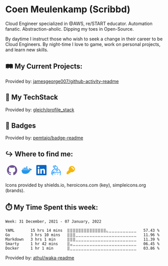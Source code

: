 # Coen Meulenkamp (Scribbd)

Cloud Engineer specialized in @AWS, re/START educator. Automation fanatic. Abstraction-aholic. Dipping my toes in Open-Source.

By daytime I instruct those who wish to seek a change in their career to be Cloud Engineers. By night-time I love to game, work on personal projects, and learn new skills.

## 🛤️ My Current Projects:
<!--START_SECTION:activity-->
<!--END_SECTION:activity-->

Provided by: [jamesgeorge007/github-activity-readme](https://github.com/jamesgeorge007/github-activity-readme)

## 🥞 My TechStack
<!-- START OF PROFILE STACK, DO NOT REMOVE -->
<!-- END OF PROFILE STACK, DO NOT REMOVE -->

Provided by: [gleich/profile_stack](https://github.com/gleich/profile_stack)

## 📛 Badges
<!--START_SECTION:badges-->
<!--END_SECTION:badges-->

Provided by: [pemtajo/badge-readme](https://github.com/pemtajo/badge-readme)

## ↪️ Where to find me:
<html>
<style>svg { width:32px; padding:5px}</style>
<a href="https://github.com/Scribbd"><svg role="img" viewBox="0 0 24 24" xmlns="http://www.w3.org/2000/svg"><title>GitHub</title><path fill="#6e5494" d="M12 .297c-6.63 0-12 5.373-12 12 0 5.303 3.438 9.8 8.205 11.385.6.113.82-.258.82-.577 0-.285-.01-1.04-.015-2.04-3.338.724-4.042-1.61-4.042-1.61C4.422 18.07 3.633 17.7 3.633 17.7c-1.087-.744.084-.729.084-.729 1.205.084 1.838 1.236 1.838 1.236 1.07 1.835 2.809 1.305 3.495.998.108-.776.417-1.305.76-1.605-2.665-.3-5.466-1.332-5.466-5.93 0-1.31.465-2.38 1.235-3.22-.135-.303-.54-1.523.105-3.176 0 0 1.005-.322 3.3 1.23.96-.267 1.98-.399 3-.405 1.02.006 2.04.138 3 .405 2.28-1.552 3.285-1.23 3.285-1.23.645 1.653.24 2.873.12 3.176.765.84 1.23 1.91 1.23 3.22 0 4.61-2.805 5.625-5.475 5.92.42.36.81 1.096.81 2.22 0 1.606-.015 2.896-.015 3.286 0 .315.21.69.825.57C20.565 22.092 24 17.592 24 12.297c0-6.627-5.373-12-12-12"/></svg></a>
<a href="https://hub.docker.com/u/scribbd"><svg role="img" viewBox="0 0 24 24" xmlns="http://www.w3.org/2000/svg"><title>Docker</title><path fill="#2496ED" d="M13.983 11.078h2.119a.186.186 0 00.186-.185V9.006a.186.186 0 00-.186-.186h-2.119a.185.185 0 00-.185.185v1.888c0 .102.083.185.185.185m-2.954-5.43h2.118a.186.186 0 00.186-.186V3.574a.186.186 0 00-.186-.185h-2.118a.185.185 0 00-.185.185v1.888c0 .102.082.185.185.185m0 2.716h2.118a.187.187 0 00.186-.186V6.29a.186.186 0 00-.186-.185h-2.118a.185.185 0 00-.185.185v1.887c0 .102.082.185.185.186m-2.93 0h2.12a.186.186 0 00.184-.186V6.29a.185.185 0 00-.185-.185H8.1a.185.185 0 00-.185.185v1.887c0 .102.083.185.185.186m-2.964 0h2.119a.186.186 0 00.185-.186V6.29a.185.185 0 00-.185-.185H5.136a.186.186 0 00-.186.185v1.887c0 .102.084.185.186.186m5.893 2.715h2.118a.186.186 0 00.186-.185V9.006a.186.186 0 00-.186-.186h-2.118a.185.185 0 00-.185.185v1.888c0 .102.082.185.185.185m-2.93 0h2.12a.185.185 0 00.184-.185V9.006a.185.185 0 00-.184-.186h-2.12a.185.185 0 00-.184.185v1.888c0 .102.083.185.185.185m-2.964 0h2.119a.185.185 0 00.185-.185V9.006a.185.185 0 00-.184-.186h-2.12a.186.186 0 00-.186.186v1.887c0 .102.084.185.186.185m-2.92 0h2.12a.185.185 0 00.184-.185V9.006a.185.185 0 00-.184-.186h-2.12a.185.185 0 00-.184.185v1.888c0 .102.082.185.185.185M23.763 9.89c-.065-.051-.672-.51-1.954-.51-.338.001-.676.03-1.01.087-.248-1.7-1.653-2.53-1.716-2.566l-.344-.199-.226.327c-.284.438-.49.922-.612 1.43-.23.97-.09 1.882.403 2.661-.595.332-1.55.413-1.744.42H.751a.751.751 0 00-.75.748 11.376 11.376 0 00.692 4.062c.545 1.428 1.355 2.48 2.41 3.124 1.18.723 3.1 1.137 5.275 1.137.983.003 1.963-.086 2.93-.266a12.248 12.248 0 003.823-1.389c.98-.567 1.86-1.288 2.61-2.136 1.252-1.418 1.998-2.997 2.553-4.4h.221c1.372 0 2.215-.549 2.68-1.009.309-.293.55-.65.707-1.046l.098-.288Z"/></svg></a>
<a href="https://www.linkedin.com/in/coen-meulenkamp-88767031/"><svg role="img" viewBox="0 0 24 24" xmlns="http://www.w3.org/2000/svg"><title>LinkedIn</title><path fill="#0A66C2" d="M20.447 20.452h-3.554v-5.569c0-1.328-.027-3.037-1.852-3.037-1.853 0-2.136 1.445-2.136 2.939v5.667H9.351V9h3.414v1.561h.046c.477-.9 1.637-1.85 3.37-1.85 3.601 0 4.267 2.37 4.267 5.455v6.286zM5.337 7.433c-1.144 0-2.063-.926-2.063-2.065 0-1.138.92-2.063 2.063-2.063 1.14 0 2.064.925 2.064 2.063 0 1.139-.925 2.065-2.064 2.065zm1.782 13.019H3.555V9h3.564v11.452zM22.225 0H1.771C.792 0 0 .774 0 1.729v20.542C0 23.227.792 24 1.771 24h20.451C23.2 24 24 23.227 24 22.271V1.729C24 .774 23.2 0 22.222 0h.003z"/></svg></a>
<a href="https://keybase.io/scribbd"><svg role="img" viewBox="0 0 24 24" xmlns="http://www.w3.org/2000/svg"><title>Keybase</title><path fill="#33A0FF" d="M10.445 21.372a.953.953 0 1 1-.955-.954c.524 0 .951.43.951.955m5.923-.001a.953.953 0 1 1-.958-.954c.526 0 .954.43.954.955m4.544-9.16l-.156-.204c-.046-.06-.096-.116-.143-.175-.045-.06-.094-.113-.141-.169-.104-.12-.21-.239-.32-.359l-.075-.08-.091-.099-.135-.13c-.015-.019-.032-.035-.05-.054a10.87 10.87 0 0 0-3.955-2.504l-.23-.078.035-.083a4.109 4.109 0 0 0-.12-3.255 4.11 4.11 0 0 0-2.438-2.16c-.656-.216-1.23-.319-1.712-.305-.033-.105-.1-.577.496-1.848L10.662 0l-.287.399c-.33.455-.648.895-.945 1.328a1.857 1.857 0 0 0-1.245-.58L6.79 1.061h-.012c-.033-.003-.07-.003-.104-.003-.99 0-1.81.771-1.87 1.755l-.088 1.402v.003a1.876 1.876 0 0 0 1.755 1.98l1.002.06c-.065.84.073 1.62.405 2.306a11.28 11.28 0 0 0-3.66 2.484C.912 14.392.912 18.052.912 20.995v1.775l1.305-1.387c.266.93.652 1.807 1.145 2.615H5.06a9.197 9.197 0 0 1-1.68-3.848l1.913-2.03-.985 3.09 1.74-1.267c3.075-2.234 6.745-2.75 10.91-1.53 1.806.533 3.56.04 4.474-1.256l.104-.165c.09.498.14.998.14 1.496 0 1.563-.254 3.687-1.38 5.512h1.612c.776-1.563 1.181-3.432 1.181-5.512-.001-2.2-.786-4.421-2.184-6.274zM8.894 6.192c.122-1.002.577-1.949 1.23-2.97a1.36 1.36 0 0 0 1.283.749c.216-.008.604.025 1.233.232a2.706 2.706 0 0 1 1.608 1.425c.322.681.349 1.442.079 2.15a2.69 2.69 0 0 1-.806 1.108l-.408-.502-.002-.003a1.468 1.468 0 0 0-2.06-.205c-.334.27-.514.66-.534 1.058-1.2-.54-1.8-1.643-1.628-3.04zm4.304 5.11l-.52.425a.228.228 0 0 1-.323-.032l-.11-.135a.238.238 0 0 1 .034-.334l.51-.42-1.056-1.299a.307.307 0 0 1 .044-.436.303.303 0 0 1 .435.041l2.963 3.646a.309.309 0 0 1-.168.499.315.315 0 0 1-.31-.104l-.295-.365-1.045.854a.244.244 0 0 1-.154.055.237.237 0 0 1-.186-.09l-.477-.58a.24.24 0 0 1 .035-.335l1.05-.858-.425-.533zM7.752 4.866l-1.196-.075a.463.463 0 0 1-.435-.488l.09-1.4a.462.462 0 0 1 .461-.437h.024l1.401.091a.459.459 0 0 1 .433.488l-.007.101a9.27 9.27 0 0 0-.773 1.72zm12.525 11.482c-.565.805-1.687 1.08-2.924.718-3.886-1.141-7.397-.903-10.469.7l1.636-5.122-5.29 5.609c.098-3.762 2.452-6.967 5.757-8.312.471.373 1.034.66 1.673.841.16.044.322.074.48.102a1.41 1.41 0 0 0 .21 1.408l.075.09c-.172.45-.105.975.221 1.374l.476.582a1.39 1.39 0 0 0 1.079.513c.32 0 .635-.111.886-.314l.285-.232c.174.074.367.113.566.113a1.45 1.45 0 0 0 .928-.326c.623-.51.72-1.435.209-2.06l-1.67-2.057a4.07 4.07 0 0 0 .408-.38c.135.036.27.077.4.12.266.096.533.197.795.314a9.55 9.55 0 0 1 2.77 1.897c.03.03.06.055.086.083l.17.176c.038.039.076.079.11.12.08.085.16.175.24.267l.126.15c.045.053.086.104.13.16l.114.15c.04.05.079.102.117.154.838 1.149.987 2.329.404 3.157v.005zM7.718 4.115l-.835-.05.053-.836.834.051z"/></svg></a>
<a href="https://keybase.io/scribbd/pgp_keys.asc"><svg xmlns="http://www.w3.org/2000/svg" class="h-5 w-5" viewBox="0 0 20 20" fill="#F7B500"><title>Get my Public Keys</title><path fill-rule="evenodd" d="M18 8a6 6 0 01-7.743 5.743L10 14l-1 1-1 1H6v2H2v-4l4.257-4.257A6 6 0 1118 8zm-6-4a1 1 0 100 2 2 2 0 012 2 1 1 0 102 0 4 4 0 00-4-4z" clip-rule="evenodd" /></svg></a>
</html>

Icons provided by shields.io, heroicons.com (key), simpleicons.org (brands).

## ⏱️ My Time Spent this week:
<!--START_SECTION:waka-->
```text
Week: 31 December, 2021 - 07 January, 2022

YAML       15 hrs 14 mins  ⣿⣿⣿⣿⣿⣿⣿⣿⣿⣿⣿⣿⣿⣿⣄⣀⣀⣀⣀⣀⣀⣀⣀⣀⣀   57.43 % 
Go         3 hrs 10 mins   ⣿⣿⣿⣀⣀⣀⣀⣀⣀⣀⣀⣀⣀⣀⣀⣀⣀⣀⣀⣀⣀⣀⣀⣀⣀   11.96 % 
Markdown   3 hrs 1 min     ⣿⣿⣿⣀⣀⣀⣀⣀⣀⣀⣀⣀⣀⣀⣀⣀⣀⣀⣀⣀⣀⣀⣀⣀⣀   11.39 % 
Smarty     1 hr 42 mins    ⣿⣤⣀⣀⣀⣀⣀⣀⣀⣀⣀⣀⣀⣀⣀⣀⣀⣀⣀⣀⣀⣀⣀⣀⣀   06.45 % 
Docker     1 hr 1 min      ⣿⣀⣀⣀⣀⣀⣀⣀⣀⣀⣀⣀⣀⣀⣀⣀⣀⣀⣀⣀⣀⣀⣀⣀⣀   03.86 % 
```
<!--END_SECTION:waka-->

Provided by: [athul/waka-readme](https://github.com/athul/waka-readme)
